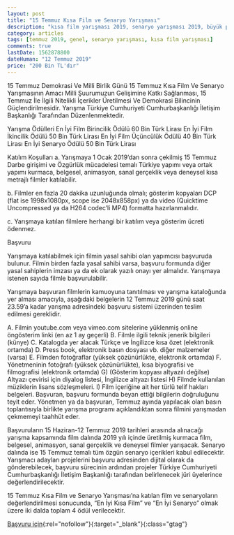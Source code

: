 ```yaml
---
layout: post
title: "15 Temmuz Kısa Film ve Senaryo Yarışması"
description: "kısa film yarışması 2019, senaryo yarışması 2019, büyük para ödüllü yarışmalar"
category: articles
tags: [temmuz 2019, genel, senaryo yarışması, kısa film yarışması]
comments: true
lastDate: 1562878800
dateHuman: "12 Temmuz 2019"
price: "200 Bin TL'dır"
---
```


15 Temmuz Demokrasi Ve Milli Birlik Günü 15 Temmuz Kısa Film Ve Senaryo Yarışmasının Amacı Milli Şuurumuzun Gelişimine Katkı Sağlanması, 15 Temmuz İle İlgili Nitelikli İçerikler Üretilmesi Ve Demokrasi Bilincinin Güçlendirilmesidir.
Yarışma Türkiye Cumhuriyeti Cumhurbaşkanlığı İletişim Başkanlığı Tarafından Düzenlenmektedir.

Yarışma Ödülleri
En İyi Film Birincilik Ödülü 60 Bin Türk Lirası
En İyi Film İkincilik Ödülü 50 Bin Türk Lirası
En İyi Film Üçüncülük Ödülü 40 Bin Türk Lirası
En İyi Senaryo Ödülü 50 Bin Türk Lirası

Katılım Koşulları
a. Yarışmaya 1 Ocak 2019’dan sonra çekilmiş 15 Temmuz Darbe girişimi ve Özgürlük mücadelesi temalı Türkiye yapımı veya ortak yapımı kurmaca, belgesel, animasyon, sanal gerçeklik veya deneysel kısa metrajlı filmler katılabilir.

b. Filmler en fazla 20 dakika uzunluğunda olmalı; gösterim kopyaları DCP (flat ise 1998x1080px, scope ise 2048x858px) ya da video (Quicktime Uncompressed ya da H264 codec’li MP4) formatta hazırlanmalıdır.

c. Yarışmaya katılan filmlere herhangi bir katılım veya gösterim ücreti ödenmez.

Başvuru

Yarışmaya katılabilmek için filmin yasal sahibi olan yapımcısı başvuruda bulunur. Filmin birden fazla yasal sahibi varsa, başvuru formunda diğer yasal sahiplerin imzası ya da ek olarak yazılı onayı yer almalıdır. Yarışmaya istenen sayıda filmle başvurulabilir.

Yarışmaya başvuran filmlerin kamuoyuna tanıtılması ve yarışma kataloğunda yer alması amacıyla, aşağıdaki belgelerin 12 Temmuz 2019 günü saat 23.59’a kadar yarışma adresindeki başvuru sistemi üzerinden teslim edilmesi gereklidir.

A. Filmin youtube.com veya vimeo.com sitelerine yüklenmiş online öngösterim linki (en az 1 ay geçerli)
B. Filmle ilgili teknik jenerik bilgileri (künye)
C. Katalogda yer alacak Türkçe ve İngilizce kısa özet (elektronik ortamda)
D. Press book, elektronik basın dosyası vb. diğer malzemeler (varsa)
E. Filmden fotoğraflar (yüksek çözünürlükte, elektronik ortamda)
F. Yönetmeninin fotoğrafı (yüksek çözünürlükte), kısa biyografisi ve filmografisi (elektronik ortamda)
G) (Gösterim kopyası altyazılı değilse) Altyazı çevirisi için diyalog listesi, İngilizce altyazı listesi
H) Filmde kullanılan müziklerin lisans sözleşmeleri.
I) Film içeriğine ait her türlü telif hakları belgeleri.
Başvuran, başvuru formunda beyan ettiği bilgilerin doğruluğunu teyit eder. Yönetmen ya da başvuran, Temmuz ayında yapılacak olan basın toplantısıyla birlikte yarışma programı açıklandıktan sonra filmini yarışmadan çekmemeyi taahhüt eder.

Başvuruların 15 Haziran-12 Temmuz 2019 tarihleri arasında alınacağı yarışma kapsamında film dalında 2019 yılı içinde üretilmiş kurmaca film, belgesel, animasyon, sanal gerçeklik ve deneysel filmler yarışacak. Senaryo dalında ise 15 Temmuz temalı tüm özgün senaryo içerikleri kabul edilecektir. Yarışmacı adayları projelerini başvuru adresinden dijital olarak da gönderebilecek, başvuru sürecinin ardından projeler Türkiye Cumhuriyeti Cumhurbaşkanlığı İletişim Başkanlığı tarafından belirlenecek jüri üyelerince değerlendirilecektir.

15 Temmuz Kısa Film ve Senaryo Yarışması’na katılan film ve senaryoların değerlendirilmesi sonucunda, “En İyi Kısa Film” ve “En İyi Senaryo” olmak üzere iki dalda toplam 4 ödül verilecektir.


[Başvuru için](https://yarisma.15temmuz.gov.tr/?utm_source=edebiyatyarismalari.com&utm_medium=affiliate&utm_campaign=cpc){:rel="nofollow"}{:target="_blank"}{:class="gtag"}
